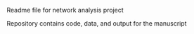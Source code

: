Readme file for network analysis project


Repository contains code, data, and output for the manuscript
